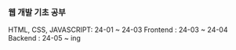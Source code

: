 ### 웹 개발 기초 공부

HTML, CSS, JAVASCRIPT: 24-01 ~ 24-03
Frontend : 24-03 ~ 24-04
Backend : 24-05 ~ ing
